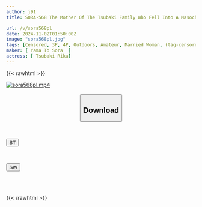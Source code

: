 ```yaml
---
author: j91
title: SORA-568 The Mother Of The Tsubaki Family Who Fell Into A Masochistic Doll. A Sexless Married Woman Who Is Not Recognized As A Woman By Her Husband Is Publicly Indecent Trained And Impregnated By Another Man's Cock! The Whole Story Of How She Betrayed Her Husband And Fell Into A Masochistic Awakening... Rika, 28 Years Old

url: /v/sora568pl
date: 2024-11-02T01:50:00Z
image: "sora568pl.jpg"
tags: [Censored, 3P, 4P, Outdoors, Amateur, Married Woman, (tag-censored)	]
maker: [ Yama To Sora  ]
actress: [ Tsubaki Rika]
---
```



{{< rawhtml >}}

<div class="video" data-videoid="DG7rY2Y1xvtkrP8">
    <a href="javascript:;">
        <img src="/v/sora568pl/sora568pl.jpg" width="WIDTH" height="HEIGHT" alt="sora568pl.mp4" loading="lazy">
    </a>
</div>

<script type="text/javascript" src="https://j91.asia/asset/on-demand-st.js"></script>

<br>
  <link rel="stylesheet" href="https://j91.asia/asset/bs5.css">
  
  <center>
  <button class="btn btn-primary" type="button" data-bs-toggle="collapse" data-bs-target=".multi-collapse" aria-expanded="false" aria-controls="multiCollapseExample1 multiCollapseExample2"><h2>Download</h2></button></center>
</p>
<div class="row">
  <div class="col">
    <div class="collapse multi-collapse" id="multiCollapseExample1">
      <div class="card card-body">
	      	      <br>
<div class="buttons">  
<p><a href="/v/sora568pl/st.html" target="_blank"><button class="btn-hover color-3"><i class="fa fa-download"></i> ST</button></a></p></div>
    </div>
  </div>
</div>
  <div class="col">
    <div class="collapse multi-collapse" id="multiCollapseExample2">
      <div class="card card-body">
	      <br>
<div class="buttons">
<p><a href="/v/sora568pl/sw.html" target="_blank"><button class="btn-hover color-2"><i class="fa fa-download"></i> SW</button></a></p></div>
<br><br>
      </div>
    </div>
  </div>
</div>

{{< /rawhtml >}}
